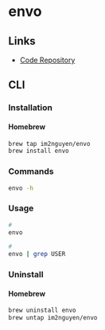 # envo

## Links

- [Code Repository](https://github.com/im2nguyen/envo)

## CLI

### Installation

#### Homebrew

```sh
brew tap im2nguyen/envo
brew install envo
```

### Commands

```sh
envo -h
```

### Usage

```sh
#
envo

#
envo | grep USER
```

### Uninstall

#### Homebrew

```sh
brew uninstall envo
brew untap im2nguyen/envo
```

